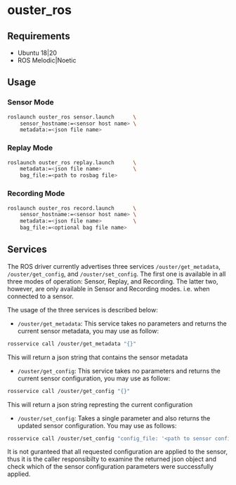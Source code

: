 # ouster_ros

## Requirements
- Ubuntu 18|20
- ROS Melodic|Noetic

## Usage

### Sensor Mode
```bash
roslaunch ouster_ros sensor.launch      \
    sensor_hostname:=<sensor host name> \
    metadata:=<json file name>
```

### Replay Mode
```bash
roslaunch ouster_ros replay.launch      \
    metadata:=<json file name>          \
    bag_file:=<path to rosbag file>
```

### Recording Mode
```bash
roslaunch ouster_ros record.launch      \
    sensor_hostname:=<sensor host name> \
    metadata:=<json file name>          \
    bag_file:=<optional bag file name>
```

## Services
The ROS driver currently advertises three services `/ouster/get_metadata`,
`/ouster/get_config`, and `/ouster/set_config`. The first one is available
in all three modes of operation: Sensor, Replay, and Recording. The latter two,
however, are only available in Sensor and Recording modes. i.e. when connected
to a sensor.

The usage of the three services is described below:
* `/ouster/get_metadata`: This service takes no parameters and returns the
current sensor metadata, you may use as follow:
```bash
rosservice call /ouster/get_metadata "{}"
```
This will return a json string that contains the sensor metadata

* `/ouster/get_config`: This service takes no parameters and returns the
current sensor configuration, you may use as follow:
```bash
rosservice call /ouster/get_config "{}"
```
This will return a json string represting the current configuration

* `/ouster/set_config`: Takes a single parameter and also returns the updated
sensor configuration. You may use as follows:
```bash
rosservice call /ouster/set_config "config_file: '<path to sensor config>'"
```
It is not guranteed that all requested configuration are applied to the sensor,
thus it is the caller responsibilty to examine the returned json object and
check which of the sensor configuration parameters were successfully applied.